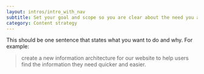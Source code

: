 ```yaml
---
layout: intros/intro_with_nav
subtitle: Set your goal and scope so you are clear about the need you are pitching.
category: Content strategy
---
```

This should be one sentence that states what you want to do and why. For example:

>create a new information architecture for our website to help users find the information they need quicker and easier.
